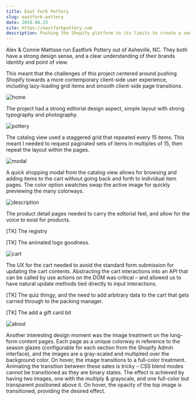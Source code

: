 ```yaml
---
title: East Fork Pottery
slug: eastfork-pottery
date: 2018.06.25
site: https://eastforkpottery.com
description: Pushing the Shopify platform to its limits to create a smooth and playful experience.
---
```


Alex & Connie Mattisse run Eastfork Pottery out of Asheville, NC. They both have a strong design sense, and a clear understanding of their brands identity and point of view. 

This meant that the challenges of this project centered around pushing Shopify towards a more contemporary client-side user experience, including lazy-loading grid items and smooth client-side page transitions.

![home](https://photos.smugmug.com/Projects/Eastfork/i-cP8LrmX/0/ddeae95c/X5/home-X5.png)

The project had a strong editorial design aspect, simple layout with strong typography and photography.

![pottery](https://photos.smugmug.com/Projects/Eastfork/i-vQ7T4bm/0/d731ecea/X5/pottery-X5.png)

The catalog view used a staggered grid that repeated every 15 items. This meant I needed to request paginated sets of items in multiples of 15, then repeat the layout within the pages. 

![modal](https://photos.smugmug.com/Projects/Eastfork/i-hCHnw2C/0/2caa267e/X5/modal-X5.png)

A quick shopping modal from the catalog view allows for browsing and adding items to the cart without going back and forth to individual item pages. The color option swatches swap the active image for quickly previewing the many colorways.

![description](https://photos.smugmug.com/Projects/Eastfork/i-zQQcHhf/0/e406a0b6/X5/description-X5.png)

The product detail pages needed to carry the editorial feel, and allow for the voice to exist for products.  

[TK] The registry

[TK] The animated logo goodness.

![cart](https://photos.smugmug.com/Projects/Eastfork/i-GFMq4LN/0/7f9fd3c9/X3/cart-X3.png)

The UX for the cart needed to avoid the standard form submission for updating the cart contents. Abstracting the cart interactions into an API that can be called by use actions on the DOM was critical – and allowed us to have natural update methods tied directly to input interactions.

[TK] The quiz thingy, and the need to add arbitrary data to the cart that gets carried through to the packing manager.

[TK] The add a gift card bit

![about](https://photos.smugmug.com/Projects/Eastfork/i-BwfNf2t/0/a59a20e1/X5/about-X5.png)

Another interesting design moment was the image treatment on the long-form content pages. Each page as a unique colorway in reference to the season glazes (configurable for each section from the Shopify Admin interface), and the images are a gray-scaled and multiplied over the background color. On hover, the image transitions to a full-color treatment. Animating the transition between these sates is tricky – CSS blend modes cannot be transitioned as they are binary states. The effect is achieved by having _two_ images, one with the multiply & grayscale, and one full-color but transparent positioned above it. On hover, the opacity of the top image is transitioned, providing the desired effect.